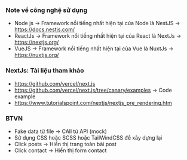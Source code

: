 ### Note về công nghệ sử dụng

-   Node js -> Framework nổi tiếng nhất hiện tại của Node là NestJS -> https://docs.nestjs.com/
-   ReactJs -> Framework nổi tiếng nhất hiện tại của React là NextJs -> https://nextjs.org/
-   VueJS -> Framework nổi tiếng nhất hiện tại của Vue là NuxtJs -> https://nuxtjs.org/

### NextJs: Tài liệu tham khảo

-   https://github.com/vercel/next.js
-   https://github.com/vercel/next.js/tree/canary/examples -> Code example
-   https://www.tutorialspoint.com/nextjs/nextjs_pre_rendering.htm

### BTVN

-   Fake data từ file -> CAll từ API (mock)
-   Sử dụng CSS hoặc SCSS hoặc TailWindCSS để xây dựng lại
-   Click posts -> Hiển thị trang toàn bài post
-   Click contact -> Hiển thị form contact
